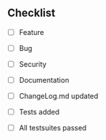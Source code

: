 

## Checklist

- [ ] Feature
- [ ] Bug
- [ ] Security
- [ ] Documentation

- [ ] ChangeLog.md updated

- [ ] Tests added
- [ ] All testsuites passed
